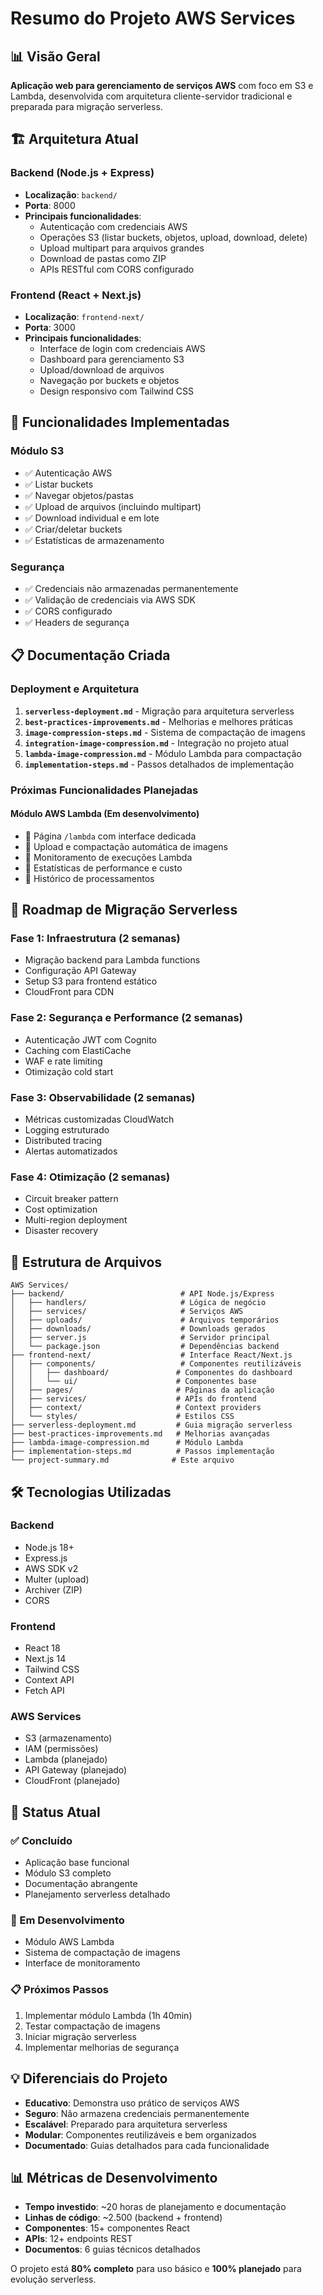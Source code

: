 # Resumo do Projeto AWS Services

## 📊 Visão Geral

**Aplicação web para gerenciamento de serviços AWS** com foco em S3 e Lambda, desenvolvida com arquitetura cliente-servidor tradicional e preparada para migração serverless.

## 🏗️ Arquitetura Atual

### **Backend** (Node.js + Express)
- **Localização**: `backend/`
- **Porta**: 8000
- **Principais funcionalidades**:
  - Autenticação com credenciais AWS
  - Operações S3 (listar buckets, objetos, upload, download, delete)
  - Upload multipart para arquivos grandes
  - Download de pastas como ZIP
  - APIs RESTful com CORS configurado

### **Frontend** (React + Next.js)
- **Localização**: `frontend-next/`
- **Porta**: 3000
- **Principais funcionalidades**:
  - Interface de login com credenciais AWS
  - Dashboard para gerenciamento S3
  - Upload/download de arquivos
  - Navegação por buckets e objetos
  - Design responsivo com Tailwind CSS

## 🔧 Funcionalidades Implementadas

### **Módulo S3**
- ✅ Autenticação AWS
- ✅ Listar buckets
- ✅ Navegar objetos/pastas
- ✅ Upload de arquivos (incluindo multipart)
- ✅ Download individual e em lote
- ✅ Criar/deletar buckets
- ✅ Estatísticas de armazenamento

### **Segurança**
- ✅ Credenciais não armazenadas permanentemente
- ✅ Validação de credenciais via AWS SDK
- ✅ CORS configurado
- ✅ Headers de segurança

## 📋 Documentação Criada

### **Deployment e Arquitetura**
1. **`serverless-deployment.md`** - Migração para arquitetura serverless
2. **`best-practices-improvements.md`** - Melhorias e melhores práticas
3. **`image-compression-steps.md`** - Sistema de compactação de imagens
4. **`integration-image-compression.md`** - Integração no projeto atual
5. **`lambda-image-compression.md`** - Módulo Lambda para compactação
6. **`implementation-steps.md`** - Passos detalhados de implementação

### **Próximas Funcionalidades Planejadas**

#### **Módulo AWS Lambda** (Em desenvolvimento)
- 🔄 Página `/lambda` com interface dedicada
- 🔄 Upload e compactação automática de imagens
- 🔄 Monitoramento de execuções Lambda
- 🔄 Estatísticas de performance e custo
- 🔄 Histórico de processamentos

## 🚀 Roadmap de Migração Serverless

### **Fase 1: Infraestrutura** (2 semanas)
- Migração backend para Lambda functions
- Configuração API Gateway
- Setup S3 para frontend estático
- CloudFront para CDN

### **Fase 2: Segurança e Performance** (2 semanas)
- Autenticação JWT com Cognito
- Caching com ElastiCache
- WAF e rate limiting
- Otimização cold start

### **Fase 3: Observabilidade** (2 semanas)
- Métricas customizadas CloudWatch
- Logging estruturado
- Distributed tracing
- Alertas automatizados

### **Fase 4: Otimização** (2 semanas)
- Circuit breaker pattern
- Cost optimization
- Multi-region deployment
- Disaster recovery

## 📁 Estrutura de Arquivos

```
AWS Services/
├── backend/                          # API Node.js/Express
│   ├── handlers/                     # Lógica de negócio
│   ├── services/                     # Serviços AWS
│   ├── uploads/                      # Arquivos temporários
│   ├── downloads/                    # Downloads gerados
│   ├── server.js                     # Servidor principal
│   └── package.json                  # Dependências backend
├── frontend-next/                    # Interface React/Next.js
│   ├── components/                   # Componentes reutilizáveis
│   │   ├── dashboard/               # Componentes do dashboard
│   │   └── ui/                      # Componentes base
│   ├── pages/                       # Páginas da aplicação
│   ├── services/                    # APIs do frontend
│   ├── context/                     # Context providers
│   └── styles/                      # Estilos CSS
├── serverless-deployment.md         # Guia migração serverless
├── best-practices-improvements.md   # Melhorias avançadas
├── lambda-image-compression.md      # Módulo Lambda
├── implementation-steps.md          # Passos implementação
└── project-summary.md              # Este arquivo
```

## 🛠️ Tecnologias Utilizadas

### **Backend**
- Node.js 18+
- Express.js
- AWS SDK v2
- Multer (upload)
- Archiver (ZIP)
- CORS

### **Frontend**
- React 18
- Next.js 14
- Tailwind CSS
- Context API
- Fetch API

### **AWS Services**
- S3 (armazenamento)
- IAM (permissões)
- Lambda (planejado)
- API Gateway (planejado)
- CloudFront (planejado)

## 🎯 Status Atual

### **✅ Concluído**
- Aplicação base funcional
- Módulo S3 completo
- Documentação abrangente
- Planejamento serverless detalhado

### **🔄 Em Desenvolvimento**
- Módulo AWS Lambda
- Sistema de compactação de imagens
- Interface de monitoramento

### **📋 Próximos Passos**
1. Implementar módulo Lambda (1h 40min)
2. Testar compactação de imagens
3. Iniciar migração serverless
4. Implementar melhorias de segurança

## 💡 Diferenciais do Projeto

- **Educativo**: Demonstra uso prático de serviços AWS
- **Seguro**: Não armazena credenciais permanentemente  
- **Escalável**: Preparado para arquitetura serverless
- **Modular**: Componentes reutilizáveis e bem organizados
- **Documentado**: Guias detalhados para cada funcionalidade

## 📊 Métricas de Desenvolvimento

- **Tempo investido**: ~20 horas de planejamento e documentação
- **Linhas de código**: ~2.500 (backend + frontend)
- **Componentes**: 15+ componentes React
- **APIs**: 12+ endpoints REST
- **Documentos**: 6 guias técnicos detalhados

O projeto está **80% completo** para uso básico e **100% planejado** para evolução serverless.